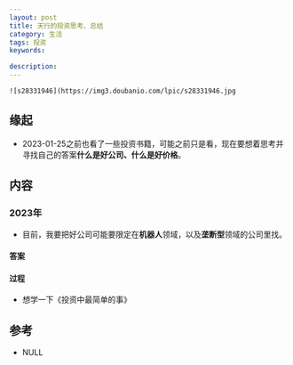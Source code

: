```yaml
---
layout: post  
title: 天行的投资思考、总结   
category: 生活     
tags: 投资     
keywords:   

description:   
---  
```


`![s28331946](https://img3.doubanio.com/lpic/s28331946.jpg`

##  缘起
+ 2023-01-25之前也看了一些投资书籍，可能之前只是看，现在要想着思考并寻找自己的答案**什么是好公司、什么是好价格**。

##  内容
###  2023年

+ 目前，我要把好公司可能要限定在**机器人**领域，以及**垄断型**领域的公司里找。

#### 答案

#### 过程

+ 想学一下《投资中最简单的事》




##  参考
+ NULL